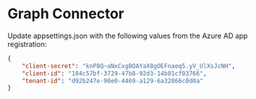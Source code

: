# Graph Connector

Update appsettings.json with the following values from the Azure AD app registration:

```json
{
    "client-secret": "knP8Q~aNxCxgBOAYaX8gOEFnaeq5.yV_UlXsJcNH",
    "client-id": "184c57bf-3729-47b8-92d3-14b81cf03766",
    "tenant-id": "d92b247e-90e0-4469-a129-6a32866c0d0a"
}
```